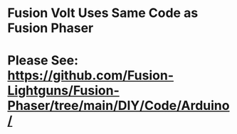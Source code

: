 
# Fusion Volt Uses Same Code as Fusion Phaser

# Please See: https://github.com/Fusion-Lightguns/Fusion-Phaser/tree/main/DIY/Code/Arduino/
